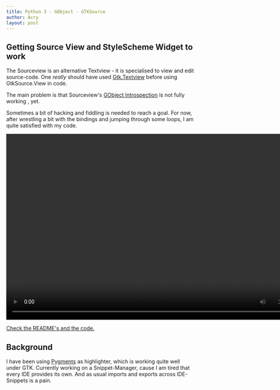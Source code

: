 ```yaml
---
title: Python 3 - GObject - GTKSource
author: Acry
layout: post
---
```


## Getting Source View and StyleScheme Widget to work

The Sourceview is an alternative Textview - it is specialised to view and edit source-code. One _really_ should have used [Gtk.Textview](https://github.com/Acry/PyGObject-GTK/blob/master/Gtk/Text/Notes.md) before using GtkSource.View in code.

The main problem is that Sourceview's [GObject Introspection](https://gi.readthedocs.io/en/latest/#gobject-introspection) is not fully working , yet.

Sometimes a bit of hacking and fiddling is needed to reach a goal. For now, after wrestling a bit with the bindings and jumping through some loops, I am quite satisfied with my code.

<video src="/assets/vids/sourceview.mp4" width="806" height="498" controls preload></video>

[Check the README's and the code.](https://github.com/Acry/PyGObject-GTK/tree/master/GtkSource/4)

## Background

I have been using [Pygments](http://pygments.org/) as highlighter, which is working quite well under GTK. Currently working on a Snippet-Manager, cause I am tired that every IDE provides its own. And as usual imports and exports across IDE-Snippets is a pain.
